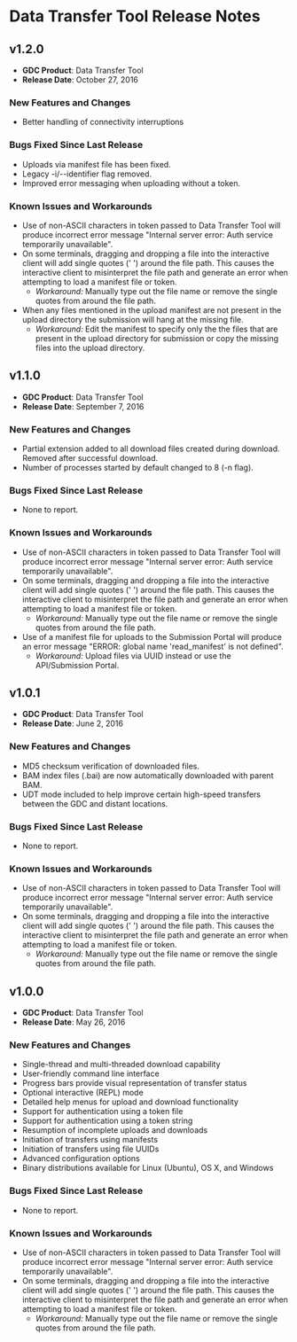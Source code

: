 # Data Transfer Tool Release Notes

## v1.2.0
* __GDC Product__: Data Transfer Tool
* __Release Date__: October 27, 2016


### New Features and Changes
* Better handling of connectivity interruptions

### Bugs Fixed Since Last Release
* Uploads via manifest file has been fixed.
* Legacy -i/--identifier flag removed.
* Improved error messaging when uploading without a token.

### Known Issues and Workarounds
* Use of non-ASCII characters in token passed to Data Transfer Tool will produce incorrect error message "Internal server error: Auth service temporarily unavailable".
* On some terminals, dragging and dropping a file into the interactive client will add single quotes (' ') around the file path. This causes the interactive client to misinterpret the file path and generate an error when attempting to load a manifest file or token.
	* *Workaround:* Manually type out the file name or remove the single quotes from around the file path.
* When any files mentioned in the upload manifest are not present in the upload directory the submission will hang at the missing file.
  * *Workaround:* Edit the manifest to specify only the the files that are present in the upload directory for submission or copy the missing files into the upload directory.  


## v1.1.0

* __GDC Product__: Data Transfer Tool
* __Release Date__: September 7, 2016


### New Features and Changes

* Partial extension added to all download files created during download. Removed after successful download.  
* Number of processes started by default changed to 8 (-n flag).

### Bugs Fixed Since Last Release

* None to report.

### Known Issues and Workarounds

* Use of non-ASCII characters in token passed to Data Transfer Tool will produce incorrect error message "Internal server error: Auth service temporarily unavailable".
* On some terminals, dragging and dropping a file into the interactive client will add single quotes (' ') around the file path. This causes the interactive client to misinterpret the file path and generate an error when attempting to load a manifest file or token.
	* *Workaround:* Manually type out the file name or remove the single quotes from around the file path.
* Use of a manifest file for uploads to the Submission Portal will produce an error message "ERROR: global name 'read_manifest' is not defined". <!--SV-457-->
	* *Workaround:* Upload files via UUID instead or use the API/Submission Portal.

## v1.0.1

* __GDC Product__: Data Transfer Tool
* __Release Date__: June 2, 2016


### New Features and Changes

* MD5 checksum verification of downloaded files.
* BAM index files (.bai) are now automatically downloaded with parent BAM.
* UDT mode included to help improve certain high-speed transfers between the GDC and distant locations.

### Bugs Fixed Since Last Release

* None to report.

### Known Issues and Workarounds

* Use of non-ASCII characters in token passed to Data Transfer Tool will produce incorrect error message "Internal server error: Auth service temporarily unavailable".
* On some terminals, dragging and dropping a file into the interactive client will add single quotes (' ') around the file path. This causes the interactive client to misinterpret the file path and generate an error when attempting to load a manifest file or token.
	* *Workaround:* Manually type out the file name or remove the single quotes from around the file path.







## v1.0.0

* __GDC Product__: Data Transfer Tool
* __Release Date__: May 26, 2016


### New Features and Changes

* Single-thread and multi-threaded download capability
* User-friendly command line interface
* Progress bars provide visual representation of transfer status
* Optional interactive (REPL) mode
* Detailed help menus for upload and download functionality
* Support for authentication using a token file
* Support for authentication using a token string
* Resumption of incomplete uploads and downloads
* Initiation of transfers using manifests
* Initiation of transfers using file UUIDs
* Advanced configuration options
* Binary distributions available for Linux (Ubuntu), OS X, and Windows

### Bugs Fixed Since Last Release

* None to report.

### Known Issues and Workarounds

* Use of non-ASCII characters in token passed to Data Transfer Tool will produce incorrect error message "Internal server error: Auth service temporarily unavailable".
* On some terminals, dragging and dropping a file into the interactive client will add single quotes (' ') around the file path. This causes the interactive client to misinterpret the file path and generate an error when attempting to load a manifest file or token.
	* *Workaround:* Manually type out the file name or remove the single quotes from around the file path.

